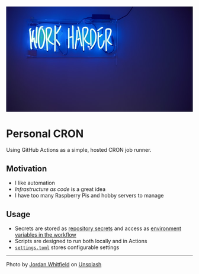 ![Banner](banner.jpg)

# Personal CRON

Using GitHub Actions as a simple, hosted CRON job runner.

## Motivation

- I like automation
- *Infrastructure as code* is a great idea
- I have too many Raspberry Pis and hobby servers to manage

## Usage

- Secrets are stored as [repository secrets](https://docs.github.com/en/actions/reference/encrypted-secrets) and access as [environment variables in the workflow](https://docs.github.com/en/actions/reference/encrypted-secrets#using-encrypted-secrets-in-a-workflow)
- Scripts are designed to run both locally and in Actions
- [`settings.toml`](settings.toml) stores configurable settings

---

Photo by <a href="https://unsplash.com/@whitfieldjordan?utm_source=unsplash&utm_medium=referral&utm_content=creditCopyText">Jordan Whitfield</a> on <a href="https://unsplash.com/s/photos/efficient?utm_source=unsplash&utm_medium=referral&utm_content=creditCopyText">Unsplash</a>
